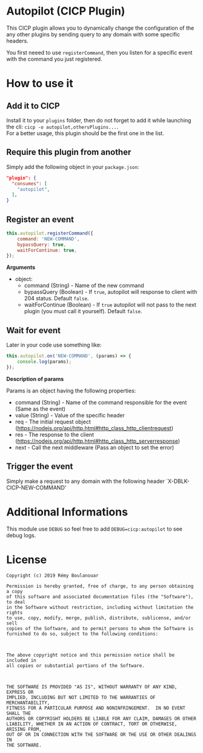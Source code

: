 # Autopilot (CICP Plugin)

This CICP plugin allows you to dynamically change the configuration of the any other plugins by sending query to any domain with some specific headers.  

You first neeed to use `registerCommand`, then you listen for a specific event with the command you just registered.

# How to use it

## Add it to CICP

Install it to your `plugins` folder, then do not forget to add it while launching the cli: `cicp -o autopilot,othersPlugins...`.   
For a better usage, this plugin should be the first one in the list.

## Require this plugin from another

Simply add the following object in your `package.json`:

```json
"plugin": {
  "consumes": [
    "autopilot",
  ],
}
```

## Register an event
```js
this.autopilot.registerCommand({
    command: 'NEW-COMMAND',
    bypassQuery: true,
    waitForContinue: true,
});
```

__Arguments__

* object:
  * command (String) - Name of the new command
  * bypassQuery (Boolean) - If `true`, autopilot will response to client with 204 status. Default `false`.
  * waitForContinue (Boolean) - If `true` autopilot will not pass to the next plugin (you must call it yourself). Default `false`.

## Wait for event

Later in your code use something like:

```js
this.autopilot.on('NEW-COMMAND', (params) => {
    console.log(params);
});
```

__Description of params__

Params is an object having the following properties:
* command (String) - Name of the command responsible for the event (Same as the event)
* value (String) - Value of the specific header
* req - The initial request object (https://nodejs.org/api/http.html#http_class_http_clientrequest)
* res - The response to the client (https://nodejs.org/api/http.html#http_class_http_serverresponse)
* next - Call the next middleware (Pass an object to set the error)

## Trigger the event

Simply make a request to any domain with the following header `X-DBLK-CICP-NEW-COMMAND'

# Additional Informations

This module use `DEBUG` so feel free to add `DEBUG=cicp:autopilot` to see debug logs.

# License

```
Copyright (c) 2019 Rémy Boulanouar

Permission is hereby granted, free of charge, to any person obtaining a copy
of this software and associated documentation files (the "Software"), to deal
in the Software without restriction, including without limitation the rights
to use, copy, modify, merge, publish, distribute, sublicense, and/or sell
copies of the Software, and to permit persons to whom the Software is
furnished to do so, subject to the following conditions:



The above copyright notice and this permission notice shall be included in
all copies or substantial portions of the Software.



THE SOFTWARE IS PROVIDED "AS IS", WITHOUT WARRANTY OF ANY KIND, EXPRESS OR
IMPLIED, INCLUDING BUT NOT LIMITED TO THE WARRANTIES OF MERCHANTABILITY,
FITNESS FOR A PARTICULAR PURPOSE AND NONINFRINGEMENT.  IN NO EVENT SHALL THE
AUTHORS OR COPYRIGHT HOLDERS BE LIABLE FOR ANY CLAIM, DAMAGES OR OTHER
LIABILITY, WHETHER IN AN ACTION OF CONTRACT, TORT OR OTHERWISE, ARISING FROM,
OUT OF OR IN CONNECTION WITH THE SOFTWARE OR THE USE OR OTHER DEALINGS IN
THE SOFTWARE.
```